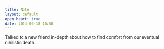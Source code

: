 ```yaml
---
title: Note
layout: default
open_heart: true
date: 2024-06-18 15:50
---
```


Talked to a new friend in-depth about how to find comfort from our eventual nihilistic death.
